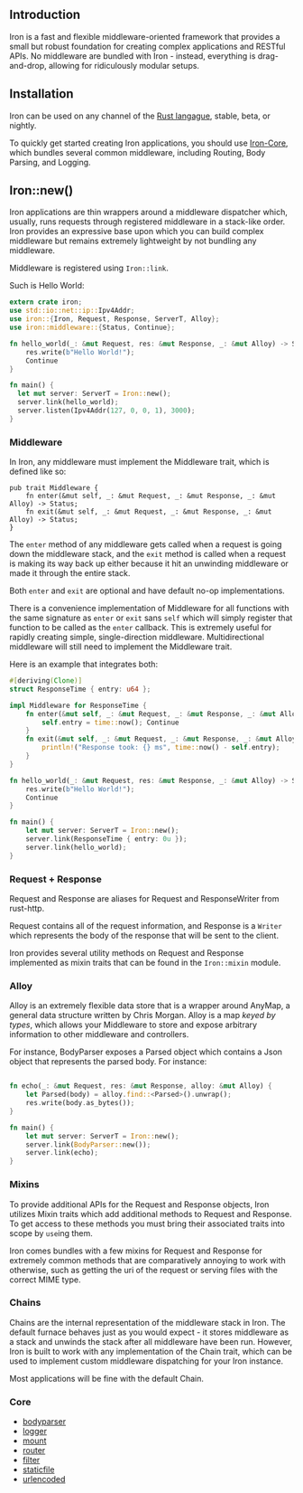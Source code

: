 ## Introduction

Iron is a fast and flexible middleware-oriented framework that provides a small
but robust foundation for creating complex applications and RESTful APIs. No
middleware are bundled with Iron - instead, everything is drag-and-drop,
allowing for ridiculously modular setups.

## Installation

Iron can be used on any channel of the [Rust langague](https://www.rust-lang.org),
stable, beta, or nightly.

To quickly get started creating Iron applications, you should use
[Iron-Core](https://github.com/iron/core), which bundles several common
middleware, including Routing, Body Parsing, and Logging.

## Iron::new()

Iron applications are thin wrappers around a middleware dispatcher which,
usually, runs requests through registered middleware in a stack-like order.
Iron provides an expressive base upon which you can build complex middleware
but remains extremely lightweight by not bundling any middleware.

Middleware is registered using `Iron::link`.

Such is Hello World:

```rust
extern crate iron;
use std::io::net::ip::Ipv4Addr;
use iron::{Iron, Request, Response, ServerT, Alloy};
use iron::middleware::{Status, Continue};

fn hello_world(_: &mut Request, res: &mut Response, _: &mut Alloy) -> Status {
    res.write(b"Hello World!");
    Continue
}

fn main() {
  let mut server: ServerT = Iron::new();
  server.link(hello_world);
  server.listen(Ipv4Addr(127, 0, 0, 1), 3000);
}

```

### Middleware

In Iron, any middleware must implement the Middleware trait, which is defined
like so:

```
pub trait Middleware {
    fn enter(&mut self, _: &mut Request, _: &mut Response, _: &mut Alloy) -> Status;
    fn exit(&mut self, _: &mut Request, _: &mut Response, _: &mut Alloy) -> Status;
}
```

The `enter` method of any middleware gets called when a request is going down
the middleware stack, and the `exit` method is called when a request is making
its way back up either because it hit an unwinding middleware or made it
through the entire stack.

Both `enter` and `exit` are optional and have default no-op implementations.

There is a convenience implementation of Middleware for all functions with the
same signature as `enter` or `exit` sans `self` which will simply register
that function to be called as the `enter` callback. This is extremely useful
for rapidly creating simple, single-direction middleware. Multidirectional
middleware will still need to implement the Middleware trait.

Here is an example that integrates both:

```rust
#[deriving(Clone)]
struct ResponseTime { entry: u64 };

impl Middleware for ResponseTime {
    fn enter(&mut self, _: &mut Request, _: &mut Response, _: &mut Alloy) -> Status {
        self.entry = time::now(); Continue
    }
    fn exit(&mut self, _: &mut Request, _: &mut Response, _: &mut Alloy) -> Status {
        println!("Response took: {} ms", time::now() - self.entry);
    }
}

fn hello_world(_: &mut Request, res: &mut Response, _: &mut Alloy) -> Status {
    res.write(b"Hello World!");
    Continue
}

fn main() {
    let mut server: ServerT = Iron::new();
    server.link(ResponseTime { entry: 0u });
    server.link(hello_world);
}

```

### Request + Response

Request and Response are aliases for Request and ResponseWriter from rust-http.

Request contains all of the request information, and Response is a `Writer`
which represents the body of the response that will be sent to the client.

Iron provides several utility methods on Request and Response implemented as
mixin traits that can be found in the `Iron::mixin` module.

### Alloy

Alloy is an extremely flexible data store that is a wrapper around AnyMap, a
general data structure written by Chris Morgan. Alloy is a map *keyed by
types*, which allows your Middleware to store and expose arbitrary information
to other middleware and controllers.

For instance, BodyParser exposes a Parsed object which contains a Json object
that represents the parsed body. For instance:

```rust

fn echo(_: &mut Request, res: &mut Response, alloy: &mut Alloy) {
    let Parsed(body) = alloy.find::<Parsed>().unwrap();
    res.write(body.as_bytes());
}

fn main() {
    let mut server: ServerT = Iron::new();
    server.link(BodyParser::new());
    server.link(echo);
}

```

### Mixins

To provide additional APIs for the Request and Response objects, Iron utilizes
Mixin traits which add additional methods to Request and Response. To get
access to these methods you must bring their associated traits into scope by
`use`ing them.

Iron comes bundles with a few mixins for Request and Response for extremely
common methods that are comparatively annoying to work with otherwise, such as
getting the uri of the request or serving files with the correct MIME type.

### Chains

Chains are the internal representation of the middleware stack in Iron. The
default furnace behaves just as you would expect - it stores middleware as a
stack and unwinds the stack after all middleware have been run. However, Iron
is built to work with any implementation of the Chain trait, which can be
used to implement custom middleware dispatching for your Iron instance.

Most applications will be fine with the default Chain.

### Core

* [bodyparser](https://github.com/iron/bodyparser)
* [logger](https://github.com/iron/logger)
* [mount](https://github.com/iron/mount)
* [router](https://github.com/iron/router)
* [filter](https://github.com/iron/filter)
* [staticfile](https://github.com/iron/staticfile)
* [urlencoded](https://github.com/iron/urlencoded)

